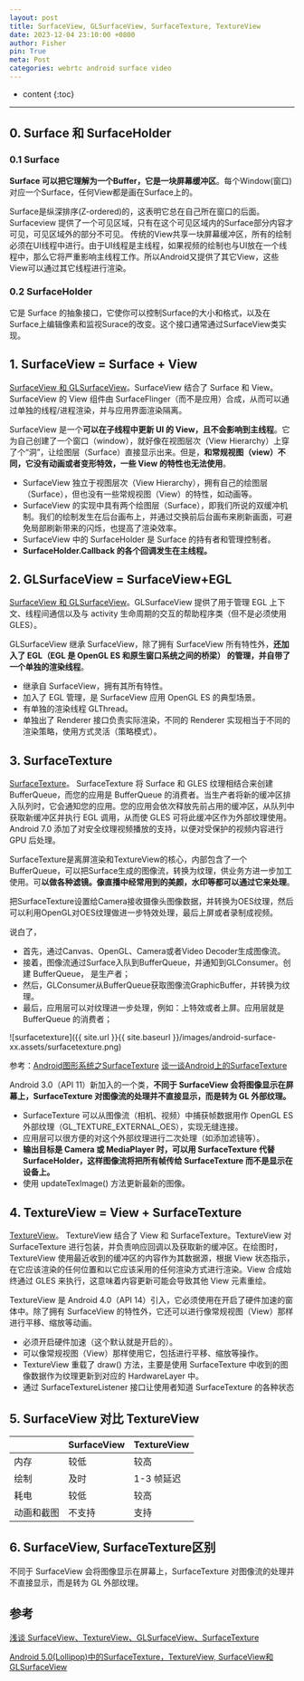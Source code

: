 ```yaml
---
layout: post
title: SurfaceView, GLSurfaceView, SurfaceTexture, TextureView
date: 2023-12-04 23:10:00 +0800
author: Fisher
pin: True
meta: Post
categories: webrtc android surface video
---
```



* content
{:toc}

---
## 0. Surface 和 SurfaceHolder

### 0.1 Surface

**Surface 可以把它理解为一个Buffer，它是一块屏幕缓冲区**。每个Window(窗口)对应一个Surface，任何View都是画在Surface上的。

Surface是纵深排序(Z-ordered)的，这表明它总在自己所在窗口的后面。Surfaceview 提供了一个可见区域，只有在这个可见区域内的Surface部分内容才可见，可见区域外的部分不可见。
传统的View共享一块屏幕缓冲区，所有的绘制必须在UI线程中进行。由于UI线程是主线程，如果视频的绘制也与UI放在一个线程中，那么它将严重影响主线程工作。所以Android又提供了其它View，这些View可以通过其它线程进行渲染。

### 0.2 SurfaceHolder

它是 Surface 的抽象接口，它使你可以控制Surface的大小和格式，以及在Surface上编辑像素和监视Surace的改变。这个接口通常通过SurfaceView类实现。



## 1. SurfaceView = Surface + View

[SurfaceView 和 GLSurfaceView](https://source.android.google.cn/docs/core/graphics/arch-sv-glsv?hl=zh-cn)。SurfaceView 结合了 Surface 和 View。SurfaceView 的 View 组件由 SurfaceFlinger（而不是应用）合成，从而可以通过单独的线程/进程渲染，并与应用界面渲染隔离。

SurfaceView 是一个**可以在子线程中更新 UI 的 View，且不会影响到主线程**。它为自己创建了一个窗口（window），就好像在视图层次（View Hierarchy）上穿了个“洞”，让绘图层（Surface）直接显示出来。但是，**和常规视图（view）不同，它没有动画或者变形特效，一些 View 的特性也无法使用**。

- SurfaceView 独立于视图层次（View Hierarchy），拥有自己的绘图层（Surface），但也没有一些常规视图（View）的特性，如动画等。
- SurfaceView 的实现中具有两个绘图层（Surface），即我们所说的双缓冲机制。我们的绘制发生在后台画布上，并通过交换前后台画布来刷新画面，可避免局部刷新带来的闪烁，也提高了渲染效率。
- SurfaceView 中的 SurfaceHolder 是 Surface 的持有者和管理控制者。
- **SurfaceHolder.Callback 的各个回调发生在主线程。**



## 2. GLSurfaceView = SurfaceView+EGL

[SurfaceView 和 GLSurfaceView](https://source.android.google.cn/docs/core/graphics/arch-sv-glsv?hl=zh-cn)。GLSurfaceView 提供了用于管理 EGL 上下文、线程间通信以及与 activity 生命周期的交互的帮助程序类（但不是必须使用 GLES）。

GLSurfaceView 继承 SurfaceView，除了拥有 SurfaceView 所有特性外，**还加入了 EGL（EGL 是 OpenGL ES 和原生窗口系统之间的桥梁） 的管理，并自带了一个单独的渲染线程**。

- 继承自 SurfaceView，拥有其所有特性。
- 加入了 EGL 管理，是 SurfaceView 应用 OpenGL ES 的典型场景。
- 有单独的渲染线程 GLThread。
- 单独出了 Renderer 接口负责实际渲染，不同的 Renderer 实现相当于不同的渲染策略，使用方式灵活（策略模式）。



## 3. SurfaceTexture

[SurfaceTexture](https://source.android.google.cn/docs/core/graphics/arch-st?hl=zh-cn)。 SurfaceTexture 将 Surface 和 GLES 纹理相结合来创建 BufferQueue，而您的应用是 BufferQueue 的消费者。当生产者将新的缓冲区排入队列时，它会通知您的应用。您的应用会依次释放先前占用的缓冲区，从队列中获取新缓冲区并执行 EGL 调用，从而使 GLES 可将此缓冲区作为外部纹理使用。Android 7.0 添加了对安全纹理视频播放的支持，以便对受保护的视频内容进行 GPU 后处理。

SurfaceTexture是离屏渲染和TextureView的核心，内部包含了一个BufferQueue，可以把Surface生成的图像流，转换为纹理，供业务方进一步加工使用。可**以做各种滤镜。像直播中经常用到的美颜，水印等都可以通过它来处理**。

把SurfaceTexture设置给Camera接收摄像头图像数据，并转换为OES纹理，然后可以利用OpenGL对OES纹理做进一步特效处理，最后上屏或者录制成视频。

说白了，

- 首先，通过Canvas、OpenGL、Camera或者Video Decoder生成图像流。
- 接着，图像流通过Surface入队到BufferQueue，并通知到GLConsumer。创建 BufferQueue， 是生产者；
- 然后，GLConsumer从BufferQueue获取图像流GraphicBuffer，并转换为纹理。
- 最后，应用层可以对纹理进一步处理，例如：上特效或者上屏。应用层就是BufferQueue 的消费者；

![surfacetexture]({{ site.url }}{{ site.baseurl }}/images/android-surface-xx.assets/surfacetexture.png)

参考：[Android图形系统之SurfaceTexture](https://juejin.cn/post/6844904161645953038)
[谈一谈Android上的SurfaceTexture](https://juejin.cn/post/6854573221036392461)



Android 3.0（API 11）新加入的一个类，**不同于 SurfaceView 会将图像显示在屏幕上，SurfaceTexture 对图像流的处理并不直接显示，而是转为 GL 外部纹理。**

- SurfaceTexture 可以从图像流（相机、视频）中捕获帧数据用作 OpenGL ES 外部纹理（GL_TEXTURE_EXTERNAL_OES），实现无缝连接。
- 应用层可以很方便的对这个外部纹理进行二次处理（如添加滤镜等）。
- **输出目标是 Camera 或 MediaPlayer 时，可以用 SurfaceTexture 代替 SurfaceHolder，这样图像流将把所有帧传给 SurfaceTexture 而不是显示在设备上。**
- 使用 updateTexImage() 方法更新最新的图像。



## 4. TextureView = View + SurfaceTexture

[TextureView](https://source.android.google.cn/docs/core/graphics/arch-tv?hl=zh-cn)。 TextureView 结合了 View 和 SurfaceTexture。TextureView 对 SurfaceTexture 进行包装，并负责响应回调以及获取新的缓冲区。在绘图时，TextureView 使用最近收到的缓冲区的内容作为其数据源，根据 View 状态指示，在它应该渲染的任何位置和以它应该采用的任何渲染方式进行渲染。View 合成始终通过 GLES 来执行，这意味着内容更新可能会导致其他 View 元素重绘。

TextureView 是 Android 4.0（API 14）引入，它必须使用在开启了硬件加速的窗体中。除了拥有 SurfaceView 的特性外，它还可以进行像常规视图（View）那样进行平移、缩放等动画。

- 必须开启硬件加速（这个默认就是开启的）。
- 可以像常规视图（View）那样使用它，包括进行平移、缩放等操作。
- TextureView 重载了 draw() 方法，主要是使用 SurfaceTexture 中收到的图像数据作为纹理更新到对应的 HardwareLayer 中。
- 通过 SurfaceTextureListener 接口让使用者知道 SurfaceTexture 的各种状态



## 5. SurfaceView 对比 TextureView

|            | SurfaceView | TextureView |
| ---------- | ----------- | ----------- |
| 内存       | 较低        | 较高        |
| 绘制       | 及时        | 1-3 帧延迟  |
| 耗电       | 较低        | 较高        |
| 动画和截图 | 不支持      | 支持        |



## 6. SurfaceView, SurfaceTexture区别

不同于 SurfaceView 会将图像显示在屏幕上，SurfaceTexture 对图像流的处理并不直接显示，而是转为 GL 外部纹理。





## 参考

[浅谈 SurfaceView、TextureView、GLSurfaceView、SurfaceTexture](https://blog.csdn.net/afei__/article/details/100023701)

[Android 5.0(Lollipop)中的SurfaceTexture，TextureView, SurfaceView和GLSurfaceView](https://blog.csdn.net/jinzhuojun/article/details/44062175)